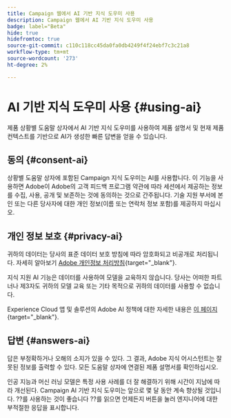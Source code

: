 ```yaml
---
title: Campaign 웹에서 AI 기반 지식 도우미 사용
description: Campaign 웹에서 AI 기반 지식 도우미 사용
badge: label="Beta"
hide: true
hidefromtoc: true
source-git-commit: c110c118cc45da0fa0db4249f4f24ebf7c3c21a8
workflow-type: tm+mt
source-wordcount: '273'
ht-degree: 2%

---
```


# AI 기반 지식 도우미 사용 {#using-ai}

제품 상황별 도움말 상자에서 AI 기반 지식 도우미를 사용하여 제품 설명서 및 현재 제품 컨텍스트를 기반으로 AI가 생성한 빠른 답변을 얻을 수 있습니다.

## 동의 {#consent-ai}

상황별 도움말 상자에 포함된 Campaign 지식 도우미는 AI를 사용합니다. 이 기능을 사용하면 Adobe이 Adobe의 고객 피드백 프로그램 약관에 따라 세션에서 제공하는 정보를 수집, 사용, 공개 및 보존하는 것에 동의하는 것으로 간주됩니다. 기술 지원 부서에 본인 또는 다른 당사자에 대한 개인 정보(이름 또는 연락처 정보 포함)를 제공하지 마십시오.

## 개인 정보 보호 {#privacy-ai}

귀하의 데이터는 당사의 표준 데이터 보호 방침에 따라 암호화되고 비공개로 처리됩니다. 자세히 알아보기 [Adobe 개인정보 처리방침](https://www.adobe.com/kr/privacy/policy.html){target="_blank"}.

지식 지원 AI 기능은 데이터를 사용하여 모델을 교육하지 않습니다. 당사는 어떠한 파트너나 제3자도 귀하의 모델 교육 또는 기타 목적으로 귀하의 데이터를 사용할 수 없습니다.

Experience Cloud 앱 및 솔루션의 Adobe AI 정책에 대한 자세한 내용은 [이 페이지](https://business.adobe.com/products/sensei/adobe-sensei.html){target="_blank"}.

## 답변 {#answers-ai}

답은 부정확하거나 오해의 소지가 있을 수 있다. 그 결과, Adobe 지식 어시스턴트는 잘못된 정보를 출력할 수 있다. 모든 도움말 상자에 연결된 제품 설명서를 확인하십시오.

인공 지능과 머신 러닝 모델은 특정 사용 사례를 더 잘 해결하기 위해 시간이 지남에 따라 개선된다. Campaign AI 기반 지식 도우미는 앞으로 몇 달 동안 계속 향상될 것입니다. ??를 사용하는 것이 좋습니다 ??를 읽으면 언제든지 버튼을 눌러 엔지니어에 대한 부적절한 응답을 표시합니다.



